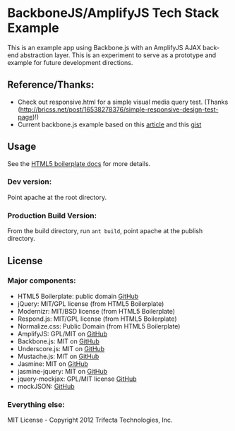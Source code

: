 # BackboneJS/AmplifyJS Tech Stack Example

This is an example app using Backbone.js with an AmplifyJS AJAX back-end abstraction layer.  This is an 
experiment to serve as a prototype and example for future development directions.

## Reference/Thanks:

* Check out responsive.html for a simple visual media query test. (Thanks (http://bricss.net/post/16538278376/simple-responsive-design-test-page)!)
* Current backbone.js example based on this [article](http://andyet.net/blog/2010/oct/29/building-a-single-page-app-with-backbonejs-undersc/) and this [gist](https://gist.github.com/1316575)

## Usage

See the [HTML5 boilerplate docs](http://html5boilerplate.com/docs/) for more details.

### Dev version:

Point apache at the root directory.

### Production Build Version:

From the build directory, run `ant build`, point apache at the publish directory. 

## License

### Major components:

* HTML5 Boilerplate: public domain [GitHub](http://github.com/h5bp/html5-boilerplate)
* jQuery: MIT/GPL license (from HTML5 Boilerplate)
* Modernizr: MIT/BSD license (from HTML5 Boilerplate)
* Respond.js: MIT/GPL license (from HTML5 Boilerplate)
* Normalize.css: Public Domain (from HTML5 Boilerplate)
* AmplifyJS: GPL/MIT on [GitHub](https://github.com/appendto/amplify)
* Backbone.js: MIT on [GitHub](https://github.com/documentcloud/backbone)
* Underscore.js: MIT on [GitHub](http://github.com/documentcloud/underscore)
* Mustache.js: MIT on [GitHub](https://github.com/janl/mustache.js)
* Jasmine: MIT on [GitHub](https://github.com/pivotal/jasmine)
* jasmine-jquery: MIT on [GitHub](https://github.com/velesin/jasmine-jquery)
* jquery-mockjax: GPL/MIT license [GitHub](https://github.com/appendto/jquery-mockjax)
* mockJSON: [GitHub](https://github.com/mennovanslooten/mockJSON)

### Everything else:

MIT License - Copyright 2012 Trifecta Technologies, Inc.
